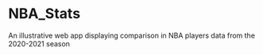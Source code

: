 # NBA_Stats
 An illustrative web app displaying comparison in NBA players data from the 2020-2021 season

